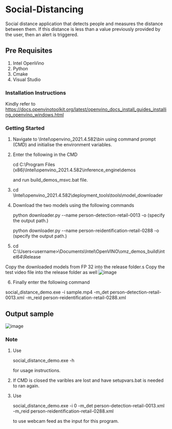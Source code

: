 # Social-Distancing
Social distance application that detects people and measures the distance between them. If this distance is less than a value previously provided by the user, then an alert is triggered.

## Pre Requisites
1. Intel OpenVino
2. Python
3. Cmake
4. Visual Studio

### Installation Instructions

Kindly refer to https://docs.openvinotoolkit.org/latest/openvino_docs_install_guides_installing_openvino_windows.html

### Getting Started

1. Navigate to <Installation Directory>\Intel\openvino_2021.4.582\bin using command prompt (CMD) and initialise the environment variables.
2. Enter the following in the CMD
  
   cd C:\Program Files (x86)\Intel\openvino_2021.4.582\inference_engine\demos
  
   and run build_demos_msvc.bat file.

3. cd <Installation Directory>\Intel\openvino_2021.4.582\deployment_tools\tools\model_downloader
4. Download the two models using the following commands
  
    python downloader.py --name person-detection-retail-0013 -o (specify the output path.)
  
    python downloader.py --name person-reidentification-retail-0288 -o (specify the output path.)
  
5. cd C:\Users\<username>\Documents\Intel\OpenVINO\omz_demos_build\intel64\Release
  
  Copy the downloaded models from FP 32 into the release folder.s
  Copy the test video file into the release folder as well
  ![image](https://user-images.githubusercontent.com/80956623/133461793-585f2b74-8603-4744-95ea-de91bef1cb98.png)

6. Finally enter the following command
  
  social_distance_demo.exe -i sample.mp4 -m_det person-detection-retail-0013.xml -m_reid person-reidentification-retail-0288.xml
## Output sample

  ![image](https://user-images.githubusercontent.com/80956623/133463374-76543ef7-f835-4084-a915-a5bfadc607ff.png)
### Note
1. Use
  
    social_distance_demo.exe -h
  
    for usage instructions.
  
2. If CMD is closed the varibles are lost and have setupvars.bat is needed to ran again.

3. Use 
  
    social_distance_demo.exe -i 0 -m_det person-detection-retail-0013.xml -m_reid person-reidentification-retail-0288.xml
  
    to use webcam feed as the input for this program.
